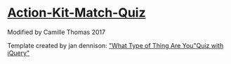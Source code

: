 # [Action-Kit-Match-Quiz](https://camillet.github.io/Action-Kit-Match-Quiz)

Modified by Camille Thomas 2017

Template created by jan dennison: ["What Type of Thing Are You"Quiz with iQuery"](https://codepen.io/jannypie/pen/xbLLMq)

